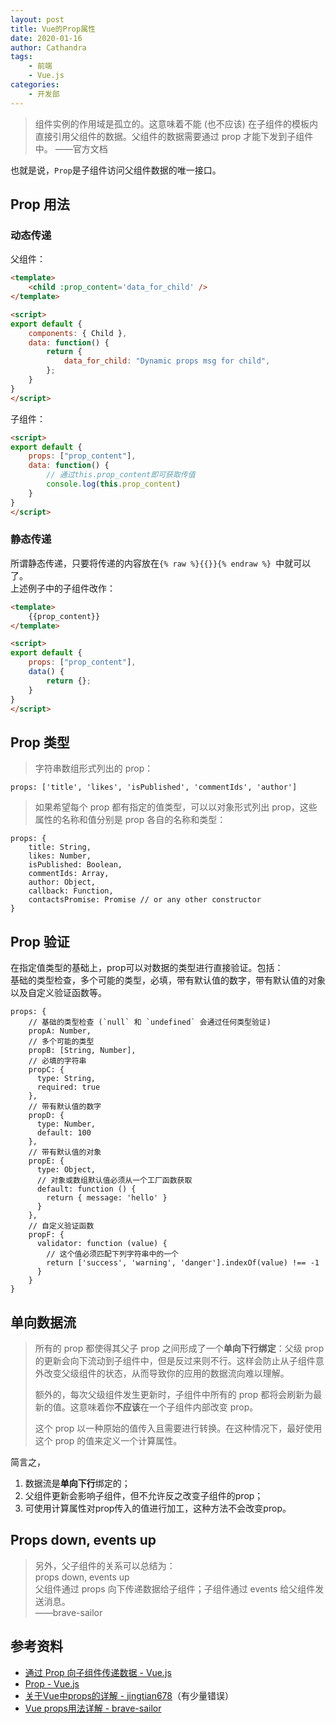 ```yaml
---
layout: post
title: Vue的Prop属性
date: 2020-01-16
author: Cathandra
tags:
    - 前端
    - Vue.js
categories:
    - 开发部
---
```


>组件实例的作用域是孤立的。这意味着不能 (也不应该) 在子组件的模板内直接引用父组件的数据。父组件的数据需要通过 prop 才能下发到子组件中。
> ——官方文档

也就是说，`Prop`是子组件访问父组件数据的唯一接口。  

<!-- More -->

## Prop 用法

### 动态传递

父组件：

```HTML
<template>
    <child :prop_content='data_for_child' />
</template>

<script>
export default {
    components: { Child },
    data: function() {
        return {
            data_for_child: "Dynamic props msg for child",
        };
    }
}
</script>
```

子组件：

```HTML
<script>
export default {
    props: ["prop_content"],
    data: function() {
        // 通过this.prop_content即可获取传值
        console.log(this.prop_content)
    }
}
</script>
```

### 静态传递

所谓静态传递，只要将传递的内容放在`{% raw %}{{}}{% endraw %} `中就可以了。  
上述例子中的子组件改作：  

```HTML
<template>
    {{prop_content}}
</template>

<script>
export default {
    props: ["prop_content"],
    data() {
        return {};
    }
}
</script>
```

## Prop 类型

>字符串数组形式列出的 prop：  

```JS
props: ['title', 'likes', 'isPublished', 'commentIds', 'author']
```

>如果希望每个 prop 都有指定的值类型，可以以对象形式列出 prop，这些属性的名称和值分别是 prop 各自的名称和类型：

```JS
props: {
    title: String,
    likes: Number,
    isPublished: Boolean,
    commentIds: Array,
    author: Object,
    callback: Function,
    contactsPromise: Promise // or any other constructor
}
```

## Prop 验证

在指定值类型的基础上，prop可以对数据的类型进行直接验证。包括：  
基础的类型检查，多个可能的类型，必填，带有默认值的数字，带有默认值的对象以及自定义验证函数等。  

```JS
props: {
    // 基础的类型检查 (`null` 和 `undefined` 会通过任何类型验证)
    propA: Number,
    // 多个可能的类型
    propB: [String, Number],
    // 必填的字符串
    propC: {
      type: String,
      required: true
    },
    // 带有默认值的数字
    propD: {
      type: Number,
      default: 100
    },
    // 带有默认值的对象
    propE: {
      type: Object,
      // 对象或数组默认值必须从一个工厂函数获取
      default: function () {
        return { message: 'hello' }
      }
    },
    // 自定义验证函数
    propF: {
      validator: function (value) {
        // 这个值必须匹配下列字符串中的一个
        return ['success', 'warning', 'danger'].indexOf(value) !== -1
      }
    }
}
```

## 单向数据流

>所有的 prop 都使得其父子 prop 之间形成了一个**单向下行绑定**：父级 prop 的更新会向下流动到子组件中，但是反过来则不行。这样会防止从子组件意外改变父级组件的状态，从而导致你的应用的数据流向难以理解。
>
>额外的，每次父级组件发生更新时，子组件中所有的 prop 都将会刷新为最新的值。这意味着你**不应该**在一个子组件内部改变 prop。
>
>这个 prop 以一种原始的值传入且需要进行转换。在这种情况下，最好使用这个 prop 的值来定义一个计算属性。

简言之，  

1. 数据流是**单向下行**绑定的；
2. 父组件更新会影响子组件，但不允许反之改变子组件的prop；  
3. 可使用计算属性对prop传入的值进行加工，这种方法不会改变prop。  

## Props down, events up

>另外，父子组件的关系可以总结为：  
>props down, events up  
>父组件通过 props 向下传递数据给子组件；子组件通过 events 给父组件发送消息。  
> ——brave-sailor

## 参考资料

- [通过 Prop 向子组件传递数据 - Vue.js](https://cn.vuejs.org/v2/guide/components.html#%E9%80%9A%E8%BF%87-Prop-%E5%90%91%E5%AD%90%E7%BB%84%E4%BB%B6%E4%BC%A0%E9%80%92%E6%95%B0%E6%8D%AE)
- [Prop - Vue.js](https://cn.vuejs.org/v2/guide/components-props.html)
- [关于Vue中props的详解 - jingtian678](https://blog.csdn.net/jingtian678/article/details/81160995)（有少量错误）
- [Vue props用法详解 - brave-sailor](https://www.cnblogs.com/Free-Thinker/p/11658783.html)